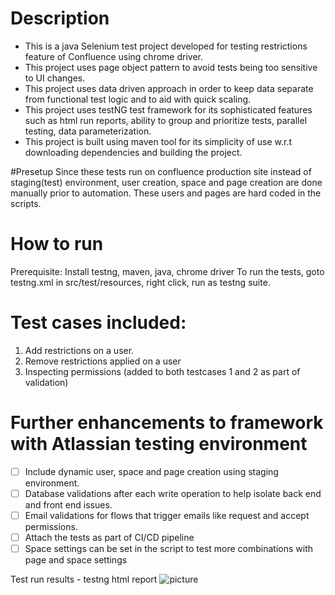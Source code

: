# Description
* This is a java Selenium test project developed for testing restrictions feature of Confluence using chrome driver.
* This project uses page object pattern to avoid tests being too sensitive to UI changes.
* This project uses data driven approach in order to keep data separate from functional test logic and to aid with quick scaling.
* This project uses testNG test framework for its sophisticated features such as html run reports, ability to group and prioritize tests, parallel testing, data parameterization.
* This project is built using maven tool for its simplicity of use w.r.t downloading dependencies and building the project.

#Presetup
Since these tests run on confluence production site instead of staging(test) environment, user creation, space and page creation are done manually prior to automation.
These users and pages are hard coded in the scripts.

# How to run
Prerequisite: Install testng, maven, java, chrome driver
To run the tests, goto testng.xml in src/test/resources, right click, run as testng suite.

# Test cases included:
1. Add restrictions on a user.
2. Remove restrictions applied on a user
3. Inspecting permissions (added to both testcases 1 and 2 as part of validation)


# Further enhancements to framework with Atlassian testing environment

- [ ] Include dynamic user, space and page creation using staging environment.
- [ ] Database validations after each write operation to help isolate back end and front end issues.
- [ ] Email validations for flows that trigger emails like request and accept permissions.
- [ ] Attach the tests as part of CI/CD pipeline
- [ ] Space settings can be set in the script to test more combinations with page and space settings

Test run results - testng html report
![picture](test-output/testResultsScreenShot.png)
